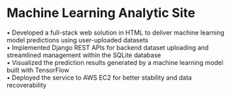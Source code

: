 # Machine Learning Analytic Site
• Developed a full-stack web solution in HTML to deliver machine learning model predictions using user-uploaded datasets\
• Implemented Django REST APIs for backend dataset uploading and streamlined management within the SQLite database\
• Visualized the prediction results generated by a machine learning model built with TensorFlow\
• Deployed the service to AWS EC2 for better stability and data recoverability

